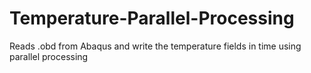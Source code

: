 # Temperature-Parallel-Processing
Reads .obd from Abaqus and write the temperature fields in time using parallel processing
